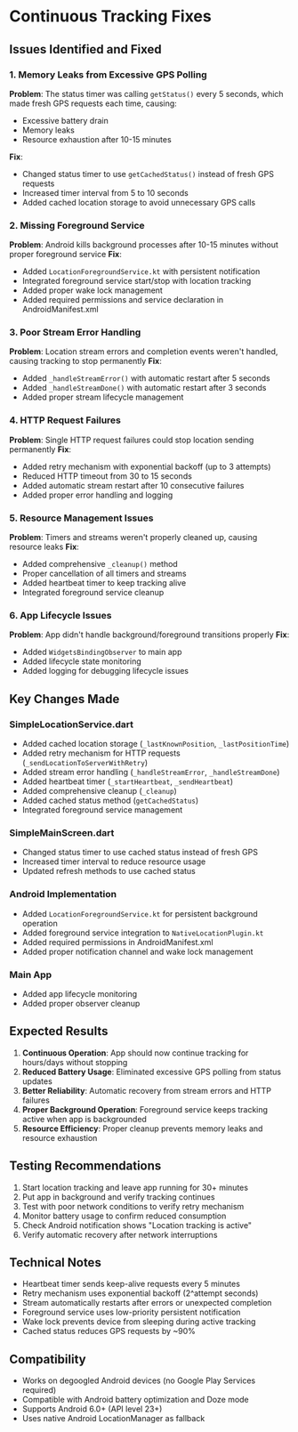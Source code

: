 # Continuous Tracking Fixes

## Issues Identified and Fixed

### 1. Memory Leaks from Excessive GPS Polling
**Problem**: The status timer was calling `getStatus()` every 5 seconds, which made fresh GPS requests each time, causing:
- Excessive battery drain
- Memory leaks
- Resource exhaustion after 10-15 minutes

**Fix**: 
- Changed status timer to use `getCachedStatus()` instead of fresh GPS requests
- Increased timer interval from 5 to 10 seconds
- Added cached location storage to avoid unnecessary GPS calls

### 2. Missing Foreground Service
**Problem**: Android kills background processes after 10-15 minutes without proper foreground service
**Fix**: 
- Added `LocationForegroundService.kt` with persistent notification
- Integrated foreground service start/stop with location tracking
- Added proper wake lock management
- Added required permissions and service declaration in AndroidManifest.xml

### 3. Poor Stream Error Handling
**Problem**: Location stream errors and completion events weren't handled, causing tracking to stop permanently
**Fix**:
- Added `_handleStreamError()` with automatic restart after 5 seconds
- Added `_handleStreamDone()` with automatic restart after 3 seconds
- Added proper stream lifecycle management

### 4. HTTP Request Failures
**Problem**: Single HTTP request failures could stop location sending permanently
**Fix**:
- Added retry mechanism with exponential backoff (up to 3 attempts)
- Reduced HTTP timeout from 30 to 15 seconds
- Added automatic stream restart after 10 consecutive failures
- Added proper error handling and logging

### 5. Resource Management Issues
**Problem**: Timers and streams weren't properly cleaned up, causing resource leaks
**Fix**:
- Added comprehensive `_cleanup()` method
- Proper cancellation of all timers and streams
- Added heartbeat timer to keep tracking alive
- Integrated foreground service cleanup

### 6. App Lifecycle Issues
**Problem**: App didn't handle background/foreground transitions properly
**Fix**:
- Added `WidgetsBindingObserver` to main app
- Added lifecycle state monitoring
- Added logging for debugging lifecycle issues

## Key Changes Made

### SimpleLocationService.dart
- Added cached location storage (`_lastKnownPosition`, `_lastPositionTime`)
- Added retry mechanism for HTTP requests (`_sendLocationToServerWithRetry`)
- Added stream error handling (`_handleStreamError`, `_handleStreamDone`)
- Added heartbeat timer (`_startHeartbeat`, `_sendHeartbeat`)
- Added comprehensive cleanup (`_cleanup`)
- Added cached status method (`getCachedStatus`)
- Integrated foreground service management

### SimpleMainScreen.dart
- Changed status timer to use cached status instead of fresh GPS
- Increased timer interval to reduce resource usage
- Updated refresh methods to use cached status

### Android Implementation
- Added `LocationForegroundService.kt` for persistent background operation
- Added foreground service integration to `NativeLocationPlugin.kt`
- Added required permissions in AndroidManifest.xml
- Added proper notification channel and wake lock management

### Main App
- Added app lifecycle monitoring
- Added proper observer cleanup

## Expected Results

1. **Continuous Operation**: App should now continue tracking for hours/days without stopping
2. **Reduced Battery Usage**: Eliminated excessive GPS polling from status updates
3. **Better Reliability**: Automatic recovery from stream errors and HTTP failures
4. **Proper Background Operation**: Foreground service keeps tracking active when app is backgrounded
5. **Resource Efficiency**: Proper cleanup prevents memory leaks and resource exhaustion

## Testing Recommendations

1. Start location tracking and leave app running for 30+ minutes
2. Put app in background and verify tracking continues
3. Test with poor network conditions to verify retry mechanism
4. Monitor battery usage to confirm reduced consumption
5. Check Android notification shows "Location tracking is active"
6. Verify automatic recovery after network interruptions

## Technical Notes

- Heartbeat timer sends keep-alive requests every 5 minutes
- Retry mechanism uses exponential backoff (2^attempt seconds)
- Stream automatically restarts after errors or unexpected completion
- Foreground service uses low-priority persistent notification
- Wake lock prevents device from sleeping during active tracking
- Cached status reduces GPS requests by ~90%

## Compatibility

- Works on degoogled Android devices (no Google Play Services required)
- Compatible with Android battery optimization and Doze mode
- Supports Android 6.0+ (API level 23+)
- Uses native Android LocationManager as fallback